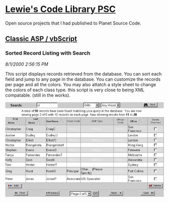 # [Lewie's Code Library PSC](../../README.md)

Open source projects that I had published to Planet Source Code.

## [Classic ASP / vbScript](../README.md)

### Sorted Record Listing with Search

*8/1/2000 2:56:15 PM*

This script displays records retrieved from the database. You can sort each field and jump to any page in the database. You can customize the records per page and all the colors. You may also attatch a style sheet to change the colors of each class type. this script is very close to being XML compatable. (still in the works).

![Screenshot of Sorted Record Listing with Search](./screenshot.gif)



